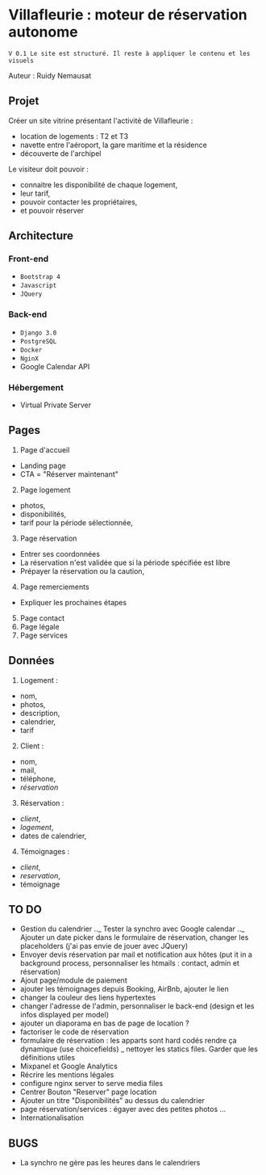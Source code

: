 # Villafleurie : moteur de réservation autonome

`V 0.1 Le site est structuré. Il reste à appliquer le contenu et les visuels`

Auteur : Ruidy Nemausat

## Projet

Créer un site vitrine présentant l'activité de Villafleurie :

- location de logements : T2 et T3
- navette entre l'aéroport, la gare maritime et la résidence
- découverte de l'archipel

Le visiteur doit pouvoir :

- connaitre les disponibilité de chaque logement,
- leur tarif,
- pouvoir contacter les propriétaires,
- et pouvoir réserver

## Architecture

### Front-end

- `Bootstrap 4`
- `Javascript`
- `JQuery`

### Back-end

- `Django 3.0`
- `PostgreSQL`
- `Docker`
- `NginX`
- Google Calendar API

### Hébergement

- Virtual Private Server

## Pages

1. Page d'accueil

- Landing page
- CTA = "Réserver maintenant"

2. Page logement

- photos,
- disponibilités,
- tarif pour la période sélectionnée,

3. Page réservation

- Entrer ses coordonnées
- La réservation n'est validée que si la période spécifiée est libre
- Prépayer la réservation ou la caution,

4. Page remerciements

- Expliquer les prochaines étapes

5. Page contact
6. Page légale
7. Page services

## Données

1. Logement :

- nom,
- photos,
- description,
- calendrier,
- tarif

2. Client :

- nom,
- mail,
- téléphone,
- _réservation_

3. Réservation :

- _client_,
- _logement_,
- dates de calendrier,

4. Témoignages :

- _client_,
- _reservation_,
- témoignage

## TO DO

- Gestion du calendrier
  ..\_ Tester la synchro avec Google calendar
  ..\_ Ajouter un date picker dans le formulaire de réservation, changer les placeholders (j'ai pas envie de jouer avec JQuery)
- Envoyer devis réservation par mail et notification aux hôtes (put it in a background process, personnaliser les htmails : contact, admin et réservation)
- Ajout page/module de paiement
- ajouter les témoignages depuis Booking, AirBnb, ajouter le lien
- changer la couleur des liens hypertextes
- changer l'adresse de l'admin, personnaliser le back-end (design et les infos displayed per model)
- ajouter un diaporama en bas de page de location ?
- factoriser le code de réservation
- formulaire de réservation : les apparts sont hard codés rendre ça dynamique (use choicefields)
  \_ nettoyer les statics files. Garder que les définitions utiles
- Mixpanel et Google Analytics
- Récrire les mentions légales
- configure nginx server to serve media files
- Centrer Bouton "Reserver" page location
- Ajouter un titre "Disponibilités" au dessus du calendrier
- page réservation/services : égayer avec des petites photos …
- Internationalisation

## BUGS

- La synchro ne gère pas les heures dans le calendriers
